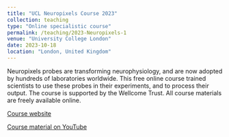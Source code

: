 ```yaml
---
title: "UCL Neuropixels Course 2023"
collection: teaching
type: "Online specialistic course"
permalink: /teaching/2023-Neuropixels-1
venue: "University College London"
date: 2023-10-18
location: "London, United Kingdom"
---
```


Neuropixels probes are transforming neurophysiology, and are now adopted by hundreds of laboratories worldwide. This free online course trained scientists to use these probes in their experiments, and to process their output. The course is supported by the Wellcome Trust. All course materials are freely available online.

[Course website](https://www.ucl.ac.uk/neuropixels/training/2023-neuropixels-course)

[Course material on YouTube](https://www.youtube.com/watch?v=5pAI3Rs_GTg&list=PLfhWmWntvjl7kljKozClpjS29DoY8V5pB)
